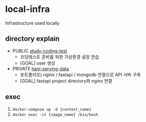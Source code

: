 # local-infra
Infrastructure used locally

## directory explain
- PUBLIC [study-coding-test](https://github.com/hyeilly/study-coding-test)
  - 코딩테스트 준비를 위한 가상환경 설정 연습
  - [GOAL] user 생성
- PRIVATE [hani-serving-data](https://github.com/hyeilly/hani-serving-data)
  - 포트폴리오) nginx / fastapi / mongodb 연결으로 API 서버 구축
  - [GOAL] fastapi project directory와 nginx 연결  

## exec
1. `docker-compose up -d {context_name}`
2. `docker exec -it {image_name} /bin/bash`